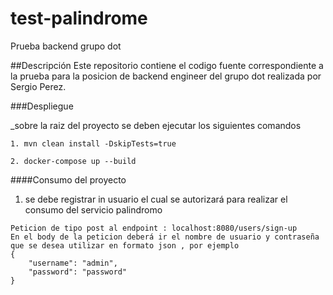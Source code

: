 # test-palindrome
Prueba backend grupo dot 

##Descripción
Este repositorio contiene el codigo fuente correspondiente a la prueba para la posicion de backend engineer del grupo dot realizada por Sergio Perez.

###Despliegue 

_sobre la raiz del proyecto se deben ejecutar los siguientes comandos
```
1. mvn clean install -DskipTests=true

2. docker-compose up --build
```

####Consumo del proyecto 

1. se debe registrar in usuario el cual se autorizará para realizar el consumo del servicio palindromo
```
Peticion de tipo post al endpoint : localhost:8080/users/sign-up
En el body de la peticion deberá ir el nombre de usuario y contraseña que se desea utilizar en formato json , por ejemplo 
{
    "username": "admin",
    "password": "password"
}
```
